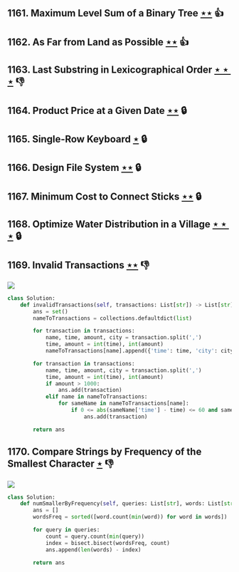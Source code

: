 ## 1161. Maximum Level Sum of a Binary Tree [$\star\star$](https://leetcode.com/problems/maximum-level-sum-of-a-binary-tree) :thumbsup:

## 1162. As Far from Land as Possible [$\star\star$](https://leetcode.com/problems/as-far-from-land-as-possible) :thumbsup:

## 1163. Last Substring in Lexicographical Order [$\star\star\star$](https://leetcode.com/problems/last-substring-in-lexicographical-order) :thumbsdown:

## 1164. Product Price at a Given Date [$\star\star$](https://leetcode.com/problems/product-price-at-a-given-date) 🔒

## 1165. Single-Row Keyboard [$\star$](https://leetcode.com/problems/single-row-keyboard) 🔒

## 1166. Design File System [$\star\star$](https://leetcode.com/problems/design-file-system) 🔒

## 1167. Minimum Cost to Connect Sticks [$\star\star$](https://leetcode.com/problems/minimum-cost-to-connect-sticks) 🔒

## 1168. Optimize Water Distribution in a Village [$\star\star\star$](https://leetcode.com/problems/optimize-water-distribution-in-a-village) 🔒

## 1169. Invalid Transactions [$\star\star$](https://leetcode.com/problems/invalid-transactions) :thumbsdown:

![](https://img.shields.io/badge/-String-60373E.svg?style=flat-square)

```python
class Solution:
    def invalidTransactions(self, transactions: List[str]) -> List[str]:
        ans = set()
        nameToTransactions = collections.defaultdict(list)

        for transaction in transactions:
            name, time, amount, city = transaction.split(',')
            time, amount = int(time), int(amount)
            nameToTransactions[name].append({'time': time, 'city': city})

        for transaction in transactions:
            name, time, amount, city = transaction.split(',')
            time, amount = int(time), int(amount)
            if amount > 1000:
                ans.add(transaction)
            elif name in nameToTransactions:
                for sameName in nameToTransactions[name]:
                    if 0 <= abs(sameName['time'] - time) <= 60 and sameName['city'] != city:
                        ans.add(transaction)

        return ans
```

## 1170. Compare Strings by Frequency of the Smallest Character [$\star$](https://leetcode.com/problems/compare-strings-by-frequency-of-the-smallest-character) :thumbsdown:

![](https://img.shields.io/badge/-String-60373E.svg?style=flat-square)

```python
class Solution:
    def numSmallerByFrequency(self, queries: List[str], words: List[str]) -> List[int]:
        ans = []
        wordsFreq = sorted([word.count(min(word)) for word in words])

        for query in queries:
            count = query.count(min(query))
            index = bisect.bisect(wordsFreq, count)
            ans.append(len(words) - index)

        return ans
```
